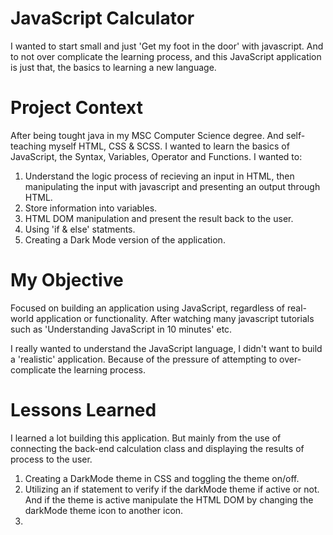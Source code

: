 # JavaScript Calculator
I wanted to start small and just 'Get my foot in the door' with javascript. And to not over complicate the learning process, and this JavaScript application is just that, the basics to learning a new language.

# Project Context
After being tought java in my MSC Computer Science degree. And self-teaching myself HTML, CSS & SCSS. I wanted to learn the basics of JavaScript, the Syntax, Variables, Operator and Functions. I wanted to:

1. Understand the logic process of recieving an input in HTML, then manipulating the input with javascript and presenting an output through HTML.
2. Store information into variables.
3. HTML DOM manipulation and present the result back to the user.
4. Using 'if & else' statments.
5. Creating a Dark Mode version of the application. 

# My Objective
Focused on building an application using JavaScript, regardless of real-world application or functionality. After watching many javascript tutorials such as 'Understanding JavaScript in 10 minutes' etc.

I really wanted to understand the JavaScript language, I didn't want to build a 'realistic' application. Because of the pressure of attempting to over-complicate the learning process.

# Lessons Learned
I learned a lot building this application. But mainly from the use of connecting the back-end calculation class and displaying the results of process to the user.

1. Creating a DarkMode theme in CSS and toggling the theme on/off.
2. Utilizing an if statement to verify if the darkMode theme if active or not. And if the theme is active manipulate the HTML DOM by changing the darkMode theme icon to another icon.
3.   
